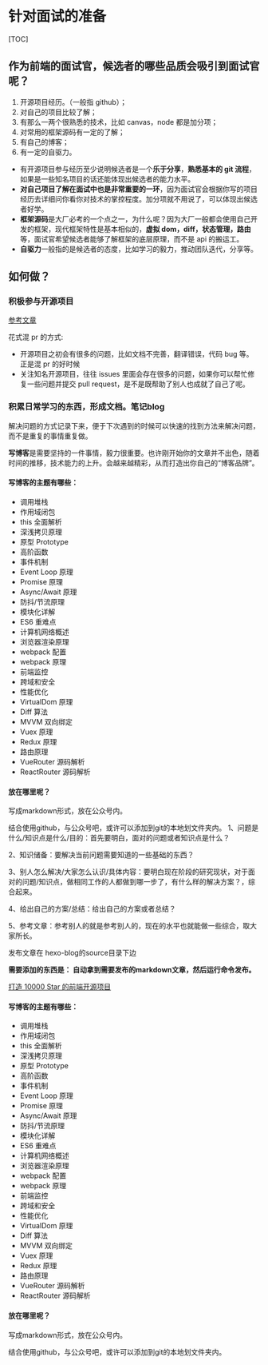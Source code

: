 
# 针对面试的准备

[TOC]

## 作为前端的面试官，候选者的哪些品质会吸引到面试官呢？

1. 开源项目经历。（一般指 github）；
2. 对自己的项目比较了解；
3. 有那么一两个很熟悉的技术，比如 canvas，node 都是加分项；
4. 对常用的框架源码有一定的了解；
5. 有自己的博客；
6. 有一定的自驱力。

- 有开源项目参与经历至少说明候选者是一个**乐于分享**，**熟悉基本的 git 流程**，如果是一些知名项目的话还能体现出候选者的能力水平。
- **对自己项目了解在面试中也是非常重要的一环**，因为面试官会根据你写的项目经历去详细问你看你对技术的掌控程度。加分项就不用说了，可以体现出候选者好学。
- **框架源码**是大厂必考的一个点之一，为什么呢？因为大厂一般都会使用自己开发的框架，现代框架特性是基本相似的，**虚拟 dom，diff，状态管理，路由**等，面试官希望候选者能够了解框架的底层原理，而不是 api 的搬运工。
- **自驱力**一般指的是候选者的态度，比如学习的毅力，推动团队迭代，分享等。

## 如何做？

### 积极参与开源项目

[参考文章](https://mp.weixin.qq.com/s/xuGmlTZRwVm1nPcgUmLx1w)

花式混 pr 的方式:

- 开源项目之初会有很多的问题，比如文档不完善，翻译错误，代码 bug 等。正是混 pr 的好时候
- 关注知名开源项目，往往 issues 里面会存在很多的问题，如果你可以帮忙修复一些问题并提交 pull request，是不是既帮助了别人也成就了自己了呢。

### 积累日常学习的东西，形成文档。笔记blog

解决问题的方式记录下来，便于下次遇到的时候可以快速的找到方法来解决问题，而不是重复的事情重复做。

**写博客**是需要坚持的一件事情，毅力很重要。也许刚开始你的文章并不出色，随着时间的推移，技术能力的上升。会越来越精彩，从而打造出你自己的“博客品牌”。

#### 写博客的主题有哪些：

- 调用堆栈
- 作用域闭包
- this 全面解析
- 深浅拷贝原理
- 原型 Prototype
- 高阶函数
- 事件机制
- Event Loop 原理
- Promise 原理
- Async/Await 原理
- 防抖/节流原理
- 模块化详解
- ES6 重难点
- 计算机网络概述
- 浏览器渲染原理
- webpack 配置
- webpack 原理
- 前端监控
- 跨域和安全
- 性能优化
- VirtualDom 原理
- Diff 算法
- MVVM 双向绑定
- Vuex 原理
- Redux 原理
- 路由原理
- VueRouter 源码解析
- ReactRouter 源码解析

#### 放在哪里呢？

写成markdown形式，放在公众号内。

结合使用github，与公众号吧，或许可以添加到git的本地划文件夹内。
1、问题是什么/知识点是什么/目的：首先要明白，面对的问题或者知识点是什么？

2、知识储备：要解决当前问题需要知道的一些基础的东西？

3、别人怎么解决/大家怎么认识/具体内容：要明白现在阶段的研究现状，对于面对的问题/知识点，做相同工作的人都做到哪一步了，有什么样的解决方案？，综合起来。

4、给出自己的方案/总结：给出自己的方案或者总结？

5、参考文章：参考别人的就是参考别人的，现在的水平也就能做一些综合，取大家所长。


发布文章在 hexo-blog的source目录下边

**需要添加的东西是： 自动拿到需要发布的markdown文章，然后运行命令发布。**



[打造 10000 Star 的前端开源项目](https://zhuanlan.zhihu.com/p/53506325)


#### 写博客的主题有哪些：

- 调用堆栈
- 作用域闭包
- this 全面解析
- 深浅拷贝原理
- 原型 Prototype
- 高阶函数
- 事件机制
- Event Loop 原理
- Promise 原理
- Async/Await 原理
- 防抖/节流原理
- 模块化详解
- ES6 重难点
- 计算机网络概述
- 浏览器渲染原理
- webpack 配置
- webpack 原理
- 前端监控
- 跨域和安全
- 性能优化
- VirtualDom 原理
- Diff 算法
- MVVM 双向绑定
- Vuex 原理
- Redux 原理
- 路由原理
- VueRouter 源码解析
- ReactRouter 源码解析

#### 放在哪里呢？

写成markdown形式，放在公众号内。

结合使用github，与公众号吧，或许可以添加到git的本地划文件夹内。
